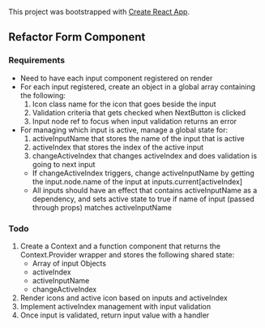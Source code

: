 This project was bootstrapped with [Create React App](https://github.com/facebook/create-react-app).

## Refactor Form Component

### Requirements
- Need to have each input component registered on render
- For each input registered, create an object in a global array containing the following:
    1. Icon class name for the icon that goes beside the input
    2. Validation criteria that gets checked when NextButton is clicked
    3. Input node ref to focus when input validation returns an error
- For managing which input is active, manage a global state for:
    1. activeInputName that stores the name of the input that is active
    2. activeIndex that stores the index of the active input
    3. changeActiveIndex that changes activeIndex and does validation is going to next input
    - If changeActiveIndex triggers, change activeInputName by getting the input.node.name of the input at inputs.current[activeIndex]
    - All inputs should have an effect that contains activeInputName as a dependency, and sets active state to true if name of input (passed through props)
        matches activeInputName

### Todo
1. Create a Context and a function component that returns the Context.Provider wrapper and stores the following shared state:
    - Array of input Objects
    - activeIndex
    - activeInputName
    - changeActiveIndex
2. Render icons and active icon based on inputs and activeIndex
3. Implement activeIndex management with input validation
4. Once input is validated, return input value with a handler